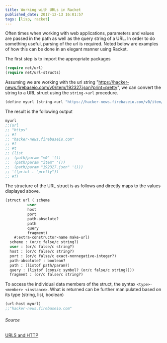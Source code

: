 ```yaml
---
title: Working with URLs in Racket
published_date: 2017-12-13 16:01:57
tags: [lisp, racket]
---
```


Often times when working with web applications, parameters and values are passed in the path as well as the query string of a URL. In order to do something useful, parsing of the url is required. Noted below are examples of how this can be done in an elegant manner using Racket.

The first step is to import the appropriate packages

```lisp
(require net/url)
(require net/url-structs)
```

Assuming we are working with the url string "https://hacker-news.firebaseio.com/v0/item/192327.json?print=pretty", we can convert the string to a URL struct using the `string->url` procedure.

```lisp
(define myurl (string->url "https://hacker-news.firebaseio.com/v0/item/192327.json?print=pretty"))
```

The result is the following output
```lisp
myurl
;;(url
;; "https"
;; #f
;; "hacker-news.firebaseio.com"
;; #f
;; #t
;; (list
;;  (path/param "v0" '())
;;  (path/param "item" '())
;;  (path/param "192327.json" '()))
;; '((print . "pretty"))
;; #f)
```

The structure of the URL struct is as follows and directly maps to the values displayed above.

```lisp
(struct url ( scheme
 	      user
 	      host
 	      port
 	      path-absolute?
	      path
 	      query
 	      fragment)
    #:extra-constructor-name make-url)
  scheme : (or/c false/c string?)
  user : (or/c false/c string?)
  host : (or/c false/c string?)
  port : (or/c false/c exact-nonnegative-integer?)
  path-absolute? : boolean?
  path : (listof path/param?)
  query : (listof (cons/c symbol? (or/c false/c string?)))
  fragment : (or/c false/c string?)
```

To access the individual data members of the struct, the syntax `<type>-<member> <instance>`. What is returned can be further manipulated based on its type (string, list, boolean)

```lisp
(url-host myurl)
;;"hacker-news.firebaseio.com"
```

###### Source
[URLS and HTTP](https://docs.racket-lang.org/net/url.html)